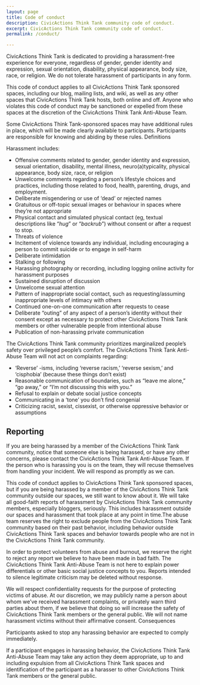 ```yaml
---
layout: page
title: Code of conduct
description: CivicActions Think Tank community code of conduct.
excerpt: CivicActions Think Tank community code of conduct.
permalink: /conduct/

---
```


CivicActions Think Tank is dedicated to providing a harassment-free experience for everyone, regardless of gender, gender identity and expression, sexual orientation, disability, physical appearance, body size, race, or religion. We do not tolerate harassment of participants in any form.

This code of conduct applies to all CivicActions Think Tank sponsored spaces, including our blog, mailing lists, and wiki, as well as any other spaces that CivicActions Think Tank hosts, both online and off. Anyone who violates this code of conduct may be sanctioned or expelled from these spaces at the discretion of the CivicActions Think Tank Anti-Abuse Team.

Some CivicActions Think Tank-sponsored spaces may have additional rules in place, which will be made clearly available to participants. Participants are responsible for knowing and abiding by these rules.
Definitions

Harassment includes:

* Offensive comments related to gender, gender identity and expression, sexual orientation, disability, mental illness, neuro(a)typicality, physical appearance, body size, race, or religion
* Unwelcome comments regarding a person’s lifestyle choices and practices, including those related to food, health, parenting, drugs, and employment.
* Deliberate misgendering or use of ‘dead’ or rejected names
* Gratuitous or off-topic sexual images or behaviour  in spaces where they’re not appropriate
* Physical contact and simulated physical contact (eg, textual descriptions like “*hug*” or “*backrub*”) without consent or after a request to stop.
* Threats of violence
* Incitement of violence towards any individual, including encouraging a person to commit suicide or to engage in self-harm
* Deliberate intimidation
* Stalking or following
* Harassing photography or recording, including logging online activity for harassment purposes
* Sustained disruption of discussion
* Unwelcome sexual attention
* Pattern of inappropriate social contact, such as requesting/assuming inappropriate levels of intimacy with others
* Continued one-on-one communication after requests to cease
* Deliberate “outing” of any aspect of a person’s identity without their consent except as necessary to protect other CivicActions Think Tank members or other vulnerable people from intentional abuse
* Publication of non-harassing private communication

The CivicActions Think Tank community prioritizes marginalized people’s safety over privileged people’s comfort. The CivicActions Think Tank Anti-Abuse Team will not act on complaints regarding:

* ‘Reverse’ -isms, including ‘reverse racism,’ ‘reverse sexism,’ and ‘cisphobia’ (because these things don’t exist)
* Reasonable communication of boundaries, such as “leave me alone,” “go away,” or “I’m not discussing this with you.”
* Refusal to explain or debate social justice concepts
* Communicating in a ‘tone’ you don’t find congenial
* Criticizing racist, sexist, cissexist, or otherwise oppressive behavior or assumptions

## Reporting

If you are being harassed by a member of the CivicActions Think Tank community, notice that someone else is being harassed, or have any other concerns, please contact the CivicActions Think Tank Anti-Abuse Team. If the person who is harassing you is on the team, they will recuse themselves from handling your incident. We will respond as promptly as we can.

This code of conduct applies to CivicActions Think Tank sponsored spaces, but if you are being harassed by a member of the CivicActions Think Tank community outside our spaces, we still want to know about it. We will take all good-faith reports of harassment by CivicActions Think Tank community members, especially bloggers, seriously. This includes harassment outside our spaces and harassment that took place at any point in time.The abuse team reserves the right to exclude people from the CivicActions Think Tank community based on their past behavior, including behavior outside CivicActions Think Tank spaces and behavior towards people who are not in the CivicActions Think Tank community.

In order to protect volunteers from abuse and burnout, we reserve the right to reject any report we believe to have been made in bad faith. The CivicActions Think Tank Anti-Abuse Team is not here to explain power differentials or other basic social justice concepts to you. Reports intended to silence legitimate criticism may be deleted without response.

We will respect confidentiality requests for the purpose of protecting victims of abuse. At our discretion, we may publicly name a person about whom we’ve received harassment complaints, or privately warn third parties about them, if we believe that doing so will increase the safety of CivicActions Think Tank members or the general public. We will not name harassment victims without their affirmative consent.
Consequences

Participants asked to stop any harassing behavior are expected to comply immediately.

If a participant engages in harassing behavior, the CivicActions Think Tank Anti-Abuse Team may take any action they deem appropriate, up to and including expulsion from all CivicActions Think Tank spaces and identification of the participant as a harasser to other CivicActions Think Tank members or the general public.